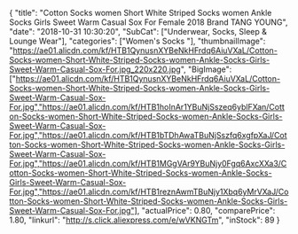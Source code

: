 {
	"title": "Cotton Socks women Short White Striped Socks women Ankle Socks Girls Sweet Warm Casual Sox For Female 2018 Brand TANG YOUNG",
	"date": "2018-10-31 10:30:20",
	"SubCat": ["Underwear, Socks, Sleep & Lounge Wear"],
	"categories": ["Women's Socks "],
	"thumbnailImage": "https://ae01.alicdn.com/kf/HTB1QynusnXYBeNkHFrdq6AiuVXaL/Cotton-Socks-women-Short-White-Striped-Socks-women-Ankle-Socks-Girls-Sweet-Warm-Casual-Sox-For.jpg_220x220.jpg",
	"BigImage": ["https://ae01.alicdn.com/kf/HTB1QynusnXYBeNkHFrdq6AiuVXaL/Cotton-Socks-women-Short-White-Striped-Socks-women-Ankle-Socks-Girls-Sweet-Warm-Casual-Sox-For.jpg","https://ae01.alicdn.com/kf/HTB1hoInAr1YBuNjSszeq6yblFXan/Cotton-Socks-women-Short-White-Striped-Socks-women-Ankle-Socks-Girls-Sweet-Warm-Casual-Sox-For.jpg","https://ae01.alicdn.com/kf/HTB1bTDhAwaTBuNjSszfq6xgfpXaJ/Cotton-Socks-women-Short-White-Striped-Socks-women-Ankle-Socks-Girls-Sweet-Warm-Casual-Sox-For.jpg","https://ae01.alicdn.com/kf/HTB1MGgVAr9YBuNjy0Fgq6AxcXXa3/Cotton-Socks-women-Short-White-Striped-Socks-women-Ankle-Socks-Girls-Sweet-Warm-Casual-Sox-For.jpg","https://ae01.alicdn.com/kf/HTB1reznAwmTBuNjy1Xbq6yMrVXaJ/Cotton-Socks-women-Short-White-Striped-Socks-women-Ankle-Socks-Girls-Sweet-Warm-Casual-Sox-For.jpg"],
	"actualPrice": 0.80,
	"comparePrice": 1.80,
	"linkurl": "http://s.click.aliexpress.com/e/wVKNGTm",
	"inStock": 89
}

